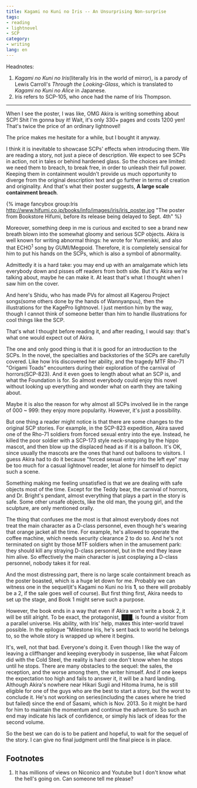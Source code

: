 ```yaml
---
title: Kagami no Kuni no Iris -- An Unsurprising Non-surprise
tags:
- reading
- lightnovel
- SCP
category:
- writing
lang: en
---
```


Headnotes:

1. *Kagami no Kuni no Iris*(literally Iris in the world of mirror), is a parody of Lewis Carroll's *Through the Looking-Glass*, which is translated to *Kagami no Kuni no Alice* in Japanese.
2. Iris refers to SCP-105, who once had the name of Iris Thompson.

---

When I see the poster, I was like, OMG Akira is writing something about SCP! Shit I'm gonna buy it! Wait, it's only 330+ pages and costs 1200 yen! That's twice the price of an ordinary lightnovel!

The price makes me hesitate for a while, but I bought it anyway.

I think it is inevitable to showcase SCPs' effects when introducing them. We are reading a story, not just a piece of description. We expect to see SCPs in action, not in tales or behind hardened glass. So the choices are limited: we need them to breach, to break free, in order to unleash their full power. Keeping them in containment wouldn't provide us much opportunity to diverge from the original description text and go further in terms of creation and originality. And that's what their poster suggests, **A large scale containment breach**.

{% image  fancybox group:Iris http://www.hifumi.co.jp/books/info/images/iris/iris_poster.jpg "The poster from Bookstore Hifumi, before its release being delayed to Sept. 4th" %}

Moreover, something deep in me is curious and excited to see a brand new breath blown into the somewhat gloomy and serious SCP objects. Akira is well known for writing abnormal things: he wrote for Yumenikki, and also that ECHO<sup>1</sup> song by GUMI/Megpoid. Therefore, it is completely sensical for him to put his hands on the SCPs, which is also a symbol of abnormality. 

Admittedly it is a hard take: you may end up with an amalgamate which lets everybody down and pisses off readers from both side. But it's Akira we're talking about, maybe he can make it. At least that's what I thought when I saw him on the cover.

And here's Shidu, who has made PVs for almost all Kagerou Project songs(some others done by the hands of Wannyanpuu), then the illustrations for the KagePro lightnovel. I just mention him by the way, though I cannot think of someone better than him to handle illustrations for cool things like the SCP.

That's what I thought before reading it, and after reading, I would say: that's what one would expect out of Akira.

The one and only good thing is that it is good for an introduction to the SCPs. In the novel, the specialties and backstories of the SCPs are carefully covered. Like how Iris discovered her ability, and the tragedy MTF Rho-71 "Origami Toads" encounters during their exploration of the carnival of horrors(SCP-823). And it even goes to length about what an SCP is, and what the Foundation is for. So almost everybody could enjoy this novel without looking up everything and wonder what on earth they are talking about.

Maybe it is also the reason for why almost all SCPs involved lie in the range of 000 ~ 999: they enjoy more popularity. However, it's just a possibility.

But one thing a reader might notice is that there are some changes to the original SCP stories. For example, in the SCP-823 expedition, Akira saved one of the Rho-71 soldiers from forced sexual entry into the eye. Instead, he killed the poor soldier with a SCP-173 style neck-snapping by the hippo mascot, and then blow up the displaced head as if it is a balloon. It's OK, since usually the mascots are the ones that hand out balloons to visitors. I guess Akira had to do it because "forced sexual entry into the left eye" may be too much for a casual lightnovel reader, let alone for himself to depict such a scene.

Something making me feeling unsatisfied is that we are dealing with safe objects most of the time. Except for the Teddy bear, the carnival of horrors, and Dr. Bright's pendant, almost everything that plays a part in the story is safe. Some other unsafe objects, like the old man, the young girl, and the sculpture, are only mentioned orally. 

The thing that confuses me the most is that almost everybody does not treat the main character as a D-class personnel, even though he's wearing that orange jacket all the time. For example, he's allowed to operate the coffee machine, which needs security clearance 2 to do so. And he's not terminated on sight by those MTF soldiers when in the amusement park: they should kill any straying D-class personnel, but in the end they leave him alive. So effectively the main character is just cosplaying a D-class personnel, nobody takes it for real.

And the most distressing part, there is no large scale containment breach as the poster boasted, which is a huge let down for me. Probably we can witness one in the sequel(it's Kagami no Kuni no Iris **1**, so there will probably be a 2, if the sale goes well of course). But first thing first, Akira needs to set up the stage, and Book 1 might serve such a purpose.

However, the book ends in a way that even if Akira won't write a book 2, it will be still alright. To be exact, the protagonist, ███, is found a visitor from a parallel universe. His ability, with Iris' help, makes this inter-world travel possible. In the epilogue "Milestone Iris, he's sent back to world he belongs to, so the whole story is wrapped up where it begins.

It's, well, not that bad. Everyone's doing it. Even though I like the way of leaving a cliffhanger and keeping everybody in suspense, like what Falcom did with the Cold Steel, the reality is hard: one don't know when he stops until he stops. There are many obstacles to the sequel: the sales, the reception, and the worse among them, the writer himself. And if one keeps the expectation too high and fails to answer it, it will be a hard landing. Although Akira's nowhere near Hikari Sugii and Hitoma Iruma, he is still eligible for one of the guys who are the best to start a story, but the worst to conclude it. He's not working on series(including the cases where he tried but failed) since the end of Sasami, which is Nov. 2013. So it might be hard for him to maintain the momentum and continue the adventure. So such an end may indicate his lack of confidence, or simply his lack of ideas for the second volume.

So the best we can do is to be patient and hopeful, to wait for the sequel of the story. I can give no final judgment until the final piece is in place.

## Footnotes
1. It has millions of views on Niconico and Youtube but I don't know what the hell's going on. Can someone tell me please?